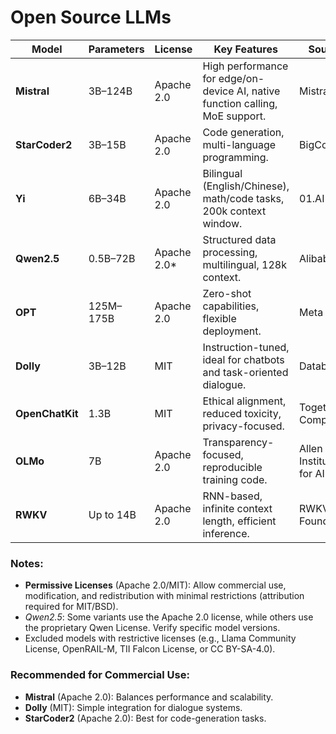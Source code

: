 # Open Source LLMs

| **Model**          | **Parameters**       | **License**      | **Key Features**                                                                 | **Source**              |  
|---------------------|----------------------|------------------|---------------------------------------------------------------------------------|-------------------------|  
| **Mistral**         | 3B–124B             | Apache 2.0       | High performance for edge/on-device AI, native function calling, MoE support.  | Mistral AI             |  
| **StarCoder2**      | 3B–15B              | Apache 2.0       | Code generation, multi-language programming.                                   | BigCode                |  
| **Yi**              | 6B–34B              | Apache 2.0       | Bilingual (English/Chinese), math/code tasks, 200k context window.             | 01.AI                  |  
| **Qwen2.5**         | 0.5B–72B            | Apache 2.0*      | Structured data processing, multilingual, 128k context.                        | Alibaba                |  
| **OPT**             | 125M–175B           | Apache 2.0       | Zero-shot capabilities, flexible deployment.                                   | Meta                   |  
| **Dolly**           | 3B–12B              | MIT              | Instruction-tuned, ideal for chatbots and task-oriented dialogue.              | Databricks             |  
| **OpenChatKit**     | 1.3B                | MIT              | Ethical alignment, reduced toxicity, privacy-focused.                          | Together Computer      |  
| **OLMo**            | 7B                  | Apache 2.0       | Transparency-focused, reproducible training code.                              | Allen Institute for AI |  
| **RWKV**            | Up to 14B           | Apache 2.0       | RNN-based, infinite context length, efficient inference.                       | RWKV Foundation        |  

### Notes:  
- **Permissive Licenses** (Apache 2.0/MIT): Allow commercial use, modification, and redistribution with minimal restrictions (attribution required for MIT/BSD).  
- *Qwen2.5*: Some variants use the Apache 2.0 license, while others use the proprietary Qwen License. Verify specific model versions.  
- Excluded models with restrictive licenses (e.g., Llama Community License, OpenRAIL-M, TII Falcon License, or CC BY-SA-4.0).  

### Recommended for Commercial Use:  
- **Mistral** (Apache 2.0): Balances performance and scalability.  
- **Dolly** (MIT): Simple integration for dialogue systems.  
- **StarCoder2** (Apache 2.0): Best for code-generation tasks.  
